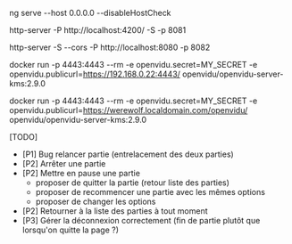 ng serve --host 0.0.0.0 --disableHostCheck

http-server -P http://localhost:4200/ -S -p 8081

http-server -S --cors -P http://localhost:8080 -p 8082

docker run -p 4443:4443 --rm -e openvidu.secret=MY_SECRET -e openvidu.publicurl=https://192.168.0.22:4443/ openvidu/openvidu-server-kms:2.9.0

docker run -p 4443:4443 --rm -e openvidu.secret=MY_SECRET -e openvidu.publicurl=https://werewolf.localdomain.com/openvidu/ openvidu/openvidu-server-kms:2.9.0


[TODO]

- [P1] Bug relancer partie (entrelacement des deux parties)
- [P2] Arrêter une partie
- [P2] Mettre en pause une partie
  - proposer de quitter la partie (retour liste des parties)
  - proposer de recommencer une partie avec les mêmes options
  - proposer de changer les options
- [P2] Retourner à la liste des parties à tout moment
- [P3] Gérer la déconnexion correctement (fin de partie plutôt que lorsqu'on quitte la page ?)


